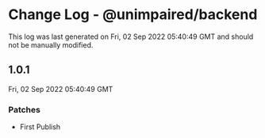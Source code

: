 # Change Log - @unimpaired/backend

This log was last generated on Fri, 02 Sep 2022 05:40:49 GMT and should not be manually modified.

## 1.0.1
Fri, 02 Sep 2022 05:40:49 GMT

### Patches

- First Publish

